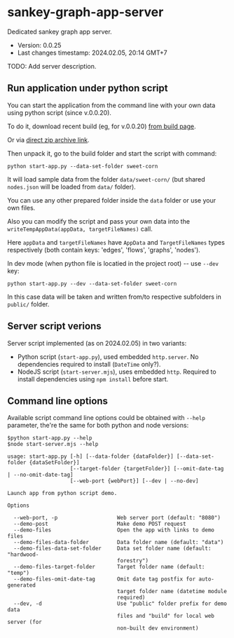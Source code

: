 <!--
@since 2024.02.05, 20:21
@changed 2024.02.05, 20:21
-->

# sankey-graph-app-server

Dedicated sankey graph app server.

- Version: 0.0.25
- Last changes timestamp: 2024.02.05, 20:14 GMT+7

TODO: Add server description.

## Run application under python script

You can start the application from the command line with your own data using python script (since v.0.0.20).

To do it, download recent build (eg, for v.0.0.20) [from build page](https://github.com/lilliputten/sankey-graph-app/releases/tag/publish.0.0.20).

Or via [direct zip archive link](https://github.com/lilliputten/sankey-graph-app/archive/refs/tags/publish.0.0.20.zip).

Then unpack it, go to the build folder and start the script with command:

```
python start-app.py --data-set-folder sweet-corn
```

It will load sample data from the folder `data/sweet-corn/` (but shared `nodes.json` will be loaded from `data/` folder).

You can use any other prepared folder inside the `data` folder or use your own files.

Also you can modify the script and pass your own data into the `writeTempAppData(appData, targetFileNames)` call.

Here `appData` and `targetFileNames` have `AppData` and `TargetFileNames` types respectively (both contain keys: 'edges', 'flows', 'graphs', 'nodes').

In dev mode (when python file is locatied in the project root) -- use `--dev` key:

```
python start-app.py --dev --data-set-folder sweet-corn
```

In this case data will be taken and written from/to respective subfolders in `public/` folder.

## Server script verions

Server script implemented (as on 2024.02.05) in two variants:

- Python script (`start-app.py`), used embedded `http.server`. No dependencies required to install (`DateTime` only?).
- NodeJS script (`start-server.mjs`), uses embedded `http`. Required to install dependencies using `npm install` before start.

## Command line options

Available script command line options could be obtained with `--help` parameter, the're the same for both python and node versions:

```
$python start-app.py --help
$node start-server.mjs --help

usage: start-app.py [-h] [--data-folder {dataFolder}] [--data-set-folder {dataSetFolder}]
                    [--target-folder {targetFolder}] [--omit-date-tag | --no-omit-date-tag]
                    [--web-port {webPort}] [--dev | --no-dev]

Launch app from python script demo.

Options

  --web-port, -p                   Web server port (default: "8080")
  --demo-post                      Make demo POST request
  --demo-files                     Open the app with links to demo files
  --demo-files-data-folder         Data folder name (default: "data")
  --demo-files-data-set-folder     Data set folder name (default: "hardwood-
                                   forestry")
  --demo-files-target-folder       Target folder name (default: "temp")
  --demo-files-omit-date-tag       Omit date tag postfix for auto-generated
                                   target folder name (datetime module
                                   required)
  --dev, -d                        Use "public" folder prefix for demo data
                                   files and "build" for local web server (for
                                   non-built dev environment)
```

